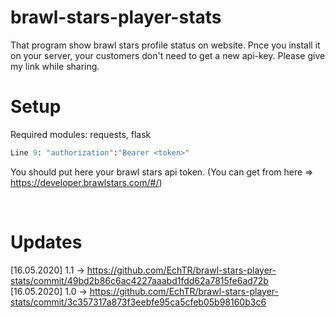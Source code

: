 # brawl-stars-player-stats
That program show brawl stars profile status on website. Pnce you install it on your server, your customers don't need to get a new api-key.
Please give my link while sharing.

# Setup

Required modules: requests, flask
```python
Line 9: "authorization":"Bearer <token>"
```
You should put here your brawl stars api token. (You can get from here => https://developer.brawlstars.com/#/)

<br>

# Updates

[16.05.2020] 1.1 -> https://github.com/EchTR/brawl-stars-player-stats/commit/49bd2b86c6ac4227aaabd1fdd62a7815fe6ad72b
<br>
[16.05.2020] 1.0 -> https://github.com/EchTR/brawl-stars-player-stats/commit/3c357317a873f3eebfe95ca5cfeb05b98160b3c6 
